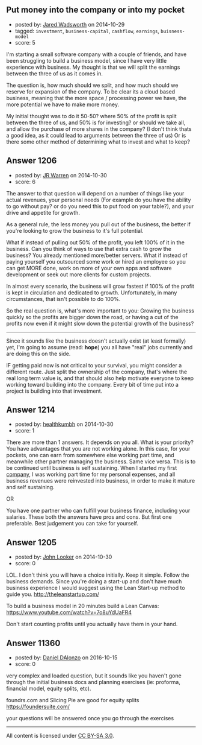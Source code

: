 ## Put money into the company or into my pocket

- posted by: [Jared Wadsworth](https://stackexchange.com/users/5056044/jared-wadsworth) on 2014-10-29
- tagged: `investment`, `business-capital`, `cashflow`, `earnings`, `buisness-model`
- score: 5

I'm starting a small software company with a couple of friends, and have been struggling to build a business model, since I have very little experience with business. My thought is that we will split the earnings between the three of us as it comes in. 

The question is, how much should we split, and how much should we reserve for expansion of the company. To be clear its a cloud based business, meaning that the more space / processing power we have, the more potential we have to make more money. 

My initial thought was to do it 50-50? where 50% of the profit is split between the three of us, and 50% is for investing? or should we take all, and allow the purchase of more shares in the company? (I don't think thats a good idea, as it could lead to arguments between the three of us) Or is there some other method of determining what to invest and what to keep?


## Answer 1206

- posted by: [JR Warren](https://stackexchange.com/users/1866317/jr-warren) on 2014-10-30
- score: 6

The answer to that question will depend on a number of things like your actual revenues, your personal needs (For example do you have the ability to go without pay? or do you need this to put food on your table?), and your drive and appetite for growth.

As a general rule, the less money you pull out of the business, the better if you're looking to grow the business to it's full potential. 

What if instead of pulling out 50% of the profit, you left 100% of it in the business. Can you think of ways to use that extra cash to grow the business? You already mentioned more/better servers. What if instead of paying yourself you outsourced some work or hired an employee so you can get MORE done, work on more of your own apps and software development or seek out more clients for custom projects.

In almost every scenario, the business will grow fastest if 100% of the profit is kept in circulation and dedicated to growth.  Unfortunately, in many circumstances, that isn't possible to do 100%.

So the real question is, what's more important to you: Growing the business quickly so the profits are bigger down the road, or having a cut of the profits now even if it might slow down the potential growth of the business?


----

Since it sounds like the business doesn't actually exist (at least formally) yet, I'm going to assume (read: **hope**) you all have "real" jobs currently and are doing this on the side.

IF getting paid now is not critical to your survival, you might consider a different route.  Just split the ownership of the company, that's where the real long term value is, and that should also help motivate everyone to keep working toward building into the company. Every bit of time put into a project is building into that investment.


## Answer 1214

- posted by: [healthkumbh](https://stackexchange.com/users/4770643/healthkumbh) on 2014-10-30
- score: 1

<p>There are more than 1 answers. It depends on you all. What is your priority? You have advantages that you are not working alone. In this case, for your pockets, one can earn from somewhere else working part time, and meanwhile other partner managing the business. Same vice versa. This is to be continued until business is self sustaining. When I started my first <a href="http://www.healthkumbh.com" rel="nofollow">company</a>, I was working part time for my personal expenses, and all business revenues were reinvested into business, in order to make it mature and self sustaining.</p>

<p>OR</p>

<p>You have one partner who can fulfill your business finance, including your salaries.
These both the answers have pros and cons. But first one preferable. Best judgement you can take for yourself.</p>



## Answer 1205

- posted by: [John Looker](https://stackexchange.com/users/5196682/john-looker) on 2014-10-30
- score: 0

LOL. I don't think you will have a choice initially. Keep it simple. Follow the business demands. Since you're doing a start-up and don't have much business experience I would suggest using the Lean Start-up method to guide you. http://theleanstartup.com/

To build a business model in 20 minutes build a Lean Canvas: https://www.youtube.com/watch?v=7o8uYdUaFR4

Don't start counting profits until you actually have them in your hand.


## Answer 11360

- posted by: [Daniel DAlonzo](https://stackexchange.com/users/6664489/daniel-dalonzo) on 2016-10-15
- score: 0

very complex and loaded question, but it sounds like you haven't gone through the initial business docs and planning exercises (ie: proforma, financial model, equity splits, etc). 

foundrs.com and Slicing Pie are good for equity splits
https://foundersuite.com/

your questions will be answered once you go through the exercises



---

All content is licensed under [CC BY-SA 3.0](https://creativecommons.org/licenses/by-sa/3.0/).
